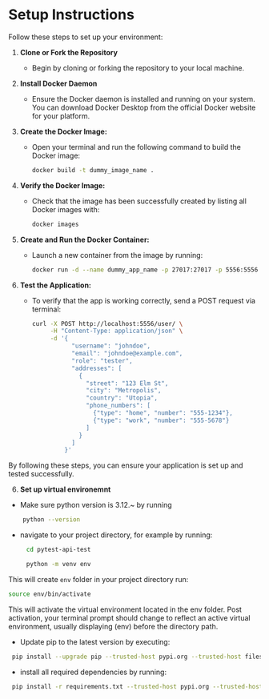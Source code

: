 # Setup Instructions

Follow these steps to set up your environment:

1. **Clone or Fork the Repository**
   - Begin by cloning or forking the repository to your local machine.

2. **Install Docker Daemon**
   - Ensure the Docker daemon is installed and running on your system. You can download Docker Desktop from the official Docker website for your platform.

3. **Create the Docker Image:**
   - Open your terminal and run the following command to build the Docker image:
     ```sh
     docker build -t dummy_image_name .
     ```

4. **Verify the Docker Image:**
   - Check that the image has been successfully created by listing all Docker images with:
     ```sh
     docker images
     ```

5. **Create and Run the Docker Container:**
   - Launch a new container from the image by running:
     ```sh
     docker run -d --name dummy_app_name -p 27017:27017 -p 5556:5556 dummy_image_name
     ```

6. **Test the Application:**
   - To verify that the app is working correctly, send a POST request via terminal:
     ```sh
     curl -X POST http://localhost:5556/user/ \
          -H "Content-Type: application/json" \
          -d '{
                "username": "johndoe",
                "email": "johndoe@example.com",
                "role": "tester",
                "addresses": [
                  {
                    "street": "123 Elm St",
                    "city": "Metropolis",
                    "country": "Utopia",
                    "phone_numbers": [
                      {"type": "home", "number": "555-1234"},
                      {"type": "work", "number": "555-5678"}
                    ]
                  }
                ]
              }'
     ```

By following these steps, you can ensure your application is set up and tested successfully.

6. **Set up virtual environemnt**

- Make sure python version is 3.12.~ by running
 ```sh
     python --version
 ```
- navigate to your project directory, for example by running:
```sh
     cd pytest-api-test
```

```sh
     python -m venv env
```
This will create `env` folder in your project directory run: 
```sh
source env/bin/activate
```
This will activate the virtual environment located in the env folder. Post activation, your terminal prompt should change to reflect an active virtual environment, usually displaying (env) before the directory path. 

- Update pip to the latest version by executing:
```sh
 pip install --upgrade pip --trusted-host pypi.org --trusted-host files.pythonhosted.org
```
- install all required dependencies by running: 
```sh
 pip install -r requirements.txt --trusted-host pypi.org --trusted-host files.pythonhosted.org
```
